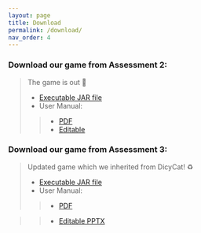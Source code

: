 ```yaml
---
layout: page
title: Download
permalink: /download/
nav_order: 4
---
```

### Download our game from Assessment 2:
> The game is out 👾
> * [Executable JAR file](/files/desktop-1.0.jar)
> * User Manual: 
> > * [PDF](/files/User_Manual_PDF.pdf)
> > * [Editable](/files/User_Manual_Edit.docx)

### Download our game from Assessment 3:
> Updated game which we inherited from DicyCat! ♻️
> * [Executable JAR file](/files/Assessment3Jar/desktop-1.0.jar)
> * User Manual: 
> > * [PDF](/files/UserManual.pdf)

> > * [Editable PPTX](/files/DicyCatKroyManual(editable).pptx)


